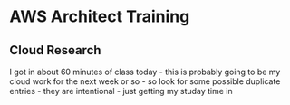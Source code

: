 # AWS Architect Training

## Cloud Research

I got in about 60 minutes of class today - this is probably going to be my cloud work for the next week or so - so look for some possible duplicate entries - they are intentional - just getting my studay time in
